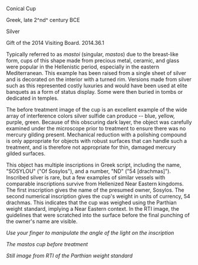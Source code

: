 Conical Cup

Greek, late 2^nd^ century BCE

Silver

Gift of the 2014 Visiting Board. 2014.36.1

Typically referred to as *mastoi* (singular, *mastos*) due to the
breast-like form, cups of this shape made from precious metal, ceramic,
and glass were popular in the Hellenistic period, especially in the
eastern Mediterranean. This example has been raised from a single sheet
of silver and is decorated on the interior with a turned rim. Versions
made from silver such as this represented costly luxuries and would have
been used at elite banquets as a form of status display. Some were then
buried in tombs or dedicated in temples.

The before treatment image of the cup is an excellent example of the
wide array of interference colors silver sulfide can produce -- blue,
yellow, purple, green. Because of this obscuring dark layer, the object
was carefully examined under the microscope prior to treatment to ensure
there was no mercury gilding present. Mechanical reduction with a
polishing compound is only appropriate for objects with robust surfaces
that can handle such a treatment, and is therefore not appropriate for
thin, damaged mercury gilded surfaces.

This object has multiple inscriptions in Greek script, including the
name, "SOSYLOU" ("Of Sosylos"), and a number, "ND" ("54 \[drachmas\]").
Inscribed silver is rare, but a few examples of similar vessels with
comparable inscriptions survive from Hellenized Near Eastern kingdoms.
The first inscription gives the name of the presumed owner, Sosylos. The
second numerical inscription gives the cup's weight in units of
currency, 54 drachmas. This indicates that the cup was weighed using the
Parthian weight standard, implying a Near Eastern context. In the RTI
image, the guidelines that were scratched into the surface before the
final punching of the owner's name are visible.

*Use your finger to manipulate the angle of the light on the
inscription*

*The mastos cup before treatment*

*Still image from RTI of the Parthian weight standard*
